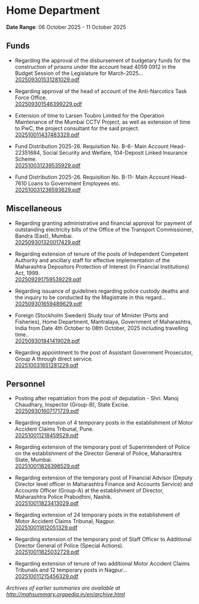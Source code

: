 # Home Department

**Date Range**: 06 October 2025 - 11 October 2025


## Funds
- Regarding the approval of the disbursement of budgetary funds for the construction of prisons under the account head 4059 0912 in the Budget Session of the Legislature for March-2025...\
  [202509301531281029.pdf](https://gr.maharashtra.gov.in/Site/Upload/Government%20Resolutions/English/202509301531281029.pdf)

- Regarding approval of the head of account of the Anti-Narcotics Task Force Office.\
  [202509301546399229.pdf](https://gr.maharashtra.gov.in/Site/Upload/Government%20Resolutions/English/202509301546399229.pdf)

- Extension of time to Larsen  Toubro Limited for the Operation  Maintenance of the Mumbai CCTV Project, as well as extension of time to PwC, the project consultant for the said project.\
  [202510011437483329.pdf](https://gr.maharashtra.gov.in/Site/Upload/Government%20Resolutions/English/202510011437483329.pdf)

- Fund Distribution 2025-26. Requisition No. B-6- Main Account Head-22351684, Social Security and Welfare, 104-Deposit Linked Insurance Scheme.\
  [202510031239535929.pdf](https://gr.maharashtra.gov.in/Site/Upload/Government%20Resolutions/English/202510031239535929.pdf)

- Fund Distribution 2025-26. Requisition No. B-11- Main Account Head-7610 Loans to Government Employees etc.\
  [202510031236593629.pdf](https://gr.maharashtra.gov.in/Site/Upload/Government%20Resolutions/English/202510031236593629.pdf)

## Miscellaneous
- Regarding granting administrative and financial approval for payment of outstanding electricity bills of the Office of the Transport Commissioner, Bandra (East), Mumbai.\
  [202509301320017429.pdf](https://gr.maharashtra.gov.in/Site/Upload/Government%20Resolutions/English/202509301320017429.pdf)

- Regarding extension of tenure of the posts of Independent Competent Authority and ancillary staff for effective implementation of the Maharashtra Depositors Protection of Interest (in Financial Institutions) Act, 1999.\
  [202509291759539229.pdf](https://gr.maharashtra.gov.in/Site/Upload/Government%20Resolutions/English/202509291759539229.pdf)

- Regarding issuance of guidelines regarding police custody deaths and the inquiry to be conducted by the Magistrate in this regard...\
  [202509301659489629.pdf](https://gr.maharashtra.gov.in/Site/Upload/Government%20Resolutions/English/202509301659489629.pdf)

- Foreign (Stockholm Sweden) Study tour of Minister (Ports and Fisheries), Home Department, Mantralaya, Government of Maharashtra, India from Date 4th October to 08th October, 2025 including travelling time..\
  [202509301841419029.pdf](https://gr.maharashtra.gov.in/Site/Upload/Government%20Resolutions/English/202509301841419029.pdf)

- Regarding appointment to the post of Assistant Government Prosecutor, Group A through direct service.\
  [202510031651281229.pdf](https://gr.maharashtra.gov.in/Site/Upload/Government%20Resolutions/English/202510031651281229.pdf)

## Personnel
- Posting after repatriation from the post of deputation - Shri. Manoj Chaudhary, Inspector (Group-B), State Excise.\
  [202509301607171729.pdf](https://gr.maharashtra.gov.in/Site/Upload/Government%20Resolutions/English/202509301607171729.pdf)

- Regarding extension of 4 temporary posts in the establishment of Motor Accident Claims Tribunal, Pune.\
  [202510011218459529.pdf](https://gr.maharashtra.gov.in/Site/Upload/Government%20Resolutions/English/202510011218459529.pdf)

- Regarding extension of the temporary post of Superintendent of Police on the establishment of the Director General of Police, Maharashtra State, Mumbai.\
  [202510011826398529.pdf](https://gr.maharashtra.gov.in/Site/Upload/Government%20Resolutions/English/202510011826398529.pdf)

- Regarding extension of the temporary post of Financial Advisor (Deputy Director level officer in Maharashtra Finance and Accounts Service) and Accounts Officer (Group-A) at the establishment of Director, Maharashtra Police Prabodhini, Nashik.\
  [202510011823413029.pdf](https://gr.maharashtra.gov.in/Site/Upload/Government%20Resolutions/English/202510011823413029.pdf)

- Regarding extension of 24 temporary posts in the establishment of Motor Accident Claims Tribunal, Nagpur.\
  [202510011812051329.pdf](https://gr.maharashtra.gov.in/Site/Upload/Government%20Resolutions/English/202510011812051329.pdf)

- Regarding extension of the temporary post of Staff Officer to Additional Director General of Police (Special Actions).\
  [202510011825032729.pdf](https://gr.maharashtra.gov.in/Site/Upload/Government%20Resolutions/English/202510011825032729.pdf)

- Regarding extension of tenure of two additional Motor Accident Claims Tribunals and 12 temporary posts in Nagpur...\
  [202510011215456329.pdf](https://gr.maharashtra.gov.in/Site/Upload/Government%20Resolutions/English/202510011215456329.pdf)


*Archives of earlier summaries are available at http://mahsummary.orgpedia.in/en/archive.html*